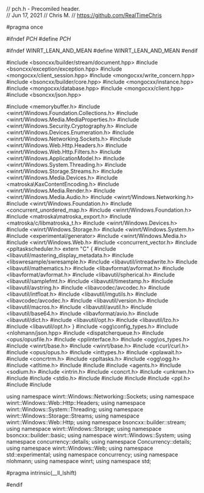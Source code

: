 // pch.h - Precomiled header.	
// Jun 17, 2021
// Chris M.
// https://github.com/RealTimeChris

#pragma once

#ifndef _PCH_
#define _PCH_

#ifndef WINRT_LEAN_AND_MEAN
#define WINRT_LEAN_AND_MEAN
#endif

#include <bsoncxx/builder/stream/document.hpp>
#include <bsoncxx/exception/exception.hpp>
#include <mongocxx/client_session.hpp>
#include <mongocxx/write_concern.hpp>
#include <bsoncxx/builder/core.hpp>
#include <mongocxx/instance.hpp>
#include <mongocxx/database.hpp>
#include <mongocxx/client.hpp>
#include <bsoncxx/json.hpp>

#include <memorybuffer.h>
#include <winrt/Windows.Foundation.Collections.h>
#include <winrt/Windows.Media.MediaProperties.h>
#include <winrt/Windows.Security.Cryptography.h>
#include <winrt/Windows.Devices.Enumeration.h>
#include <winrt/Windows.Networking.Sockets.h>
#include <winrt/Windows.Web.Http.Headers.h>
#include <winrt/Windows.Web.Http.Filters.h>
#include <winrt/Windows.ApplicationModel.h>
#include <winrt/Windows.System.Threading.h>
#include <winrt/Windows.Storage.Streams.h>
#include <winrt/Windows.Media.Devices.h>
#include <matroska\KaxContentEncoding.h>
#include <winrt/Windows.Media.Render.h>
#include <winrt/Windows.Media.Audio.h>
#include <winrt/Windows.Networking.h>
#include <winrt/Windows.Foundation.h>
#include <concurrent_unordered_map.h>
#include <winrt/Windows.Foundation.h>
#include <matroska\matroska_export.h>
#include <matroska/c/libmatroska_t.h>
#include <winrt/Windows.Devices.h>
#include <winrt/Windows.Storage.h>
#include <winrt/Windows.System.h>
#include <experimental/generator>
#include <winrt/Windows.Media.h>
#include <winrt/Windows.Web.h>
#include <concurrent_vector.h>
#include <ppltaskscheduler.h>
extern "C"
{
#include <libavutil/mastering_display_metadata.h>
#include <libswresample/swresample.h>
#include <libavutil/intreadwrite.h>
#include <libavutil/mathematics.h>
#include <libavformat/avformat.h>
#include <libavformat/avformat.h>
#include <libavutil/spherical.h>
#include <libavutil/samplefmt.h>
#include <libavutil/timestamp.h>
#include <libavutil/avstring.h>
#include <libavcodec/avcodec.h>
#include <libavutil/intfloat.h>
#include <libavutil/imgutils.h>
#include <libavcodec/avcodec.h>
#include <libavutil/version.h>
#include <libavutil/macros.h>
#include <libavutil/avutil.h>
#include <libavutil/base64.h>
#include <libavformat/avio.h>
#include <libavutil/dict.h>
#include <libavutil/opt.h>
#include <libavutil/lzo.h>
#include <libavutil/opt.h>
}
#include <ogg\config_types.h>
#include <nlohmann/json.hpp>
#include <dispatcherqueue.h>
#include <opus/opusfile.h>
#include <pplinterface.h>
#include <ogg\os_types.h>
#include <winrt/base.h>
#include <winrt/base.h>
#include <curl/curl.h>
#include <opus/opus.h>
#include <inttypes.h>
#include <pplawait.h>
#include <concrtrm.h>
#include <ppltasks.h>
#include <ogg\ogg.h>
#include <atltime.h>
#include <coroutine>
#include <iostream>
#include <agents.h>
#include <sodium.h>
#include <intrin.h>
#include <concrt.h>
#include <unknwn.h>
#include <xiosbase>
#include <stdio.h>
#include <fstream>
#include <fstream>
#include <bitset>
#include <ppl.h>
#include <regex>
#include <ios>

using namespace winrt::Windows::Networking::Sockets;
using namespace winrt::Windows::Web::Http::Headers;
using namespace winrt::Windows::System::Threading;
using namespace winrt::Windows::Storage::Streams;
using namespace winrt::Windows::Web::Http;
using namespace bsoncxx::builder::stream;
using namespace winrt::Windows::Storage;
using namespace bsoncxx::builder::basic;
using namespace winrt::Windows::System;
using namespace concurrency::details;
using namespace Concurrency::details;
using namespace winrt::Windows::Web;
using namespace std::experimental;
using namespace concurrency;
using namespace nlohmann;
using namespace winrt;
using namespace std;

#pragma intrinsic(__ll_lshift)

#endif

